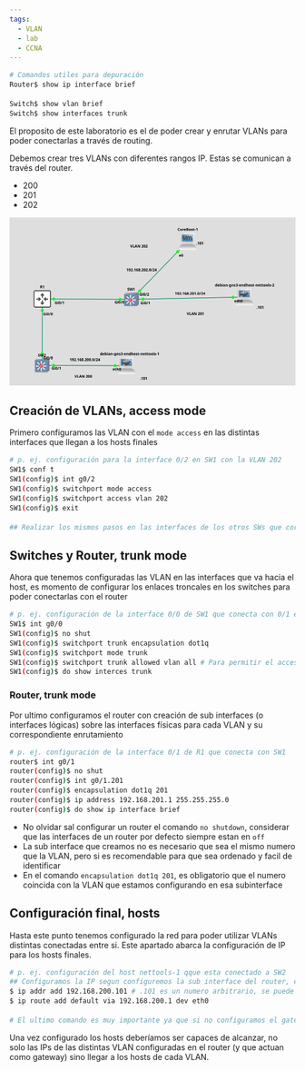```yaml
---
tags:
  - VLAN
  - lab
  - CCNA
---
```




``` bash
# Comandos utiles para depuración
Router$ show ip interface brief

Switch$ show vlan brief 
Switch$ show interfaces trunk

```


El proposito de este laboratorio es el de poder crear y enrutar VLANs para poder conectarlas a través de routing.

Debemos crear tres VLANs con diferentes rangos IP. Estas se comunican a través del router.
- 200
- 201
- 202

![](_anexos_/Screenshot%20from%202024-01-11%2003-16-12.png)


## Creación de VLANs, access mode
Primero configuramos las VLAN con el `mode access` en las distintas interfaces que llegan a los hosts finales

``` bash
# p. ej. configuración para la interface 0/2 en SW1 con la VLAN 202
SW1$ conf t
SW1(config)$ int g0/2
SW1(config)$ switchport mode access 
SW1(config)$ switchport access vlan 202
SW1(config)$ exit

## Realizar los mismos pasos en las interfaces de los otros SWs que correspondan 
```

## Switches y Router, trunk mode
Ahora que tenemos configuradas las VLAN en las interfaces que va hacia el host, es momento de configurar los enlaces troncales en los switches para poder conectarlas con el router

``` bash
# p. ej. configuración de la interface 0/0 de SW1 que conecta con 0/1 en R1
SW1$ int g0/0
SW1(config)$ no shut
SW1(config)$ switchport trunk encapsulation dot1q
SW1(config)$ switchport mode trunk 
SW1(config)$ switchport trunk allowed vlan all # Para permitir el acceso o negar el trafico de VLANs 
SW1(config)$ do show interces trunk

```

### Router, trunk mode
Por ultimo configuramos el router con creación de sub interfaces (o interfaces lógicas) sobre las interfaces físicas para cada VLAN y su correspondiente enrutamiento

``` bash
# p. ej. configuración de la interface 0/1 de R1 que conecta con SW1
router$ int g0/1
router(config)$ no shut
router(config)$ int g0/1.201
router(config)$ encapsulation dot1q 201
router(config)$ ip address 192.168.201.1 255.255.255.0
router(config)$ do show ip interface brief
```

- No olvidar sal configurar un router el comando `no shutdown`, considerar que las interfaces de un router por defecto siempre estan en `off`
- La sub interface que creamos no es necesario que sea el mismo numero que la VLAN, pero si es recomendable para que sea ordenado y facil de identificar
- En el comando `encapsulation dot1q 201`, es obligatorio que el numero coincida con la VLAN que estamos configurando en esa subinterface 

## Configuración final, hosts 
Hasta este punto tenemos configurado la red para poder utilizar VLANs distintas conectadas entre si. Este apartado abarca la configuración de IP para los hosts finales. 
``` bash
# p. ej. configuración del host nettools-1 qque esta conectado a SW2 
## Configuramos la IP segun configuremos la sub interface del router, en este caso usamos la red 192.168.200.0/24
$ ip addr add 192.168.200.101 # .101 es un numero arbitrario, se puede configurar cualquiera en realidad, excepto .1 que es el gateway del router por su puesto
$ ip route add default via 192.168.200.1 dev eth0

# El ultimo comando es muy importante ya que si no configuramos el gateway el host no va a poder encontrar las redes de las otras VLAN.
```

Una vez configurado los hosts deberíamos ser capaces de alcanzar, no solo las IPs de las distintas VLAN configuradas en el router (y que actuan como gateway) sino llegar a  los hosts de cada VLAN. 




